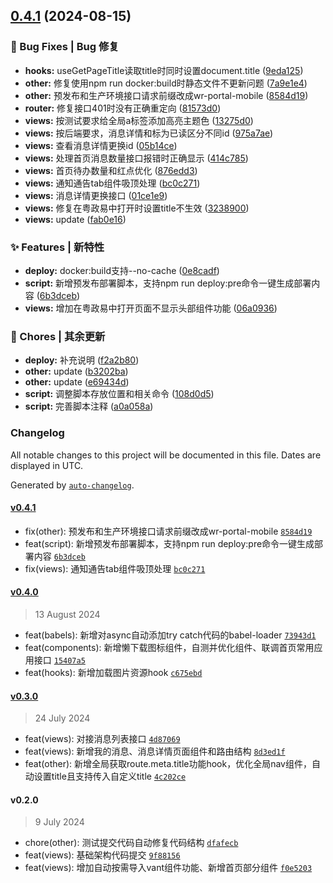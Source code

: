 ## [0.4.1](https://gitlab.dg.com:10086/tjfwsb/scheme-center/pcenter/common-product/frontend/am-portal-mobile-yzy-fe/compare/v0.4.0...v0.4.1) (2024-08-15)

### 🐛 Bug Fixes | Bug 修复

- **hooks:** useGetPageTitle读取title时同时设置document.title ([9eda125](https://gitlab.dg.com:10086/tjfwsb/scheme-center/pcenter/common-product/frontend/am-portal-mobile-yzy-fe/commit/9eda12537b6632b7d5e26476c067bf19559e9c50))
- **other:** 修复使用npm run docker:build时静态文件不更新问题 ([7a9e1e4](https://gitlab.dg.com:10086/tjfwsb/scheme-center/pcenter/common-product/frontend/am-portal-mobile-yzy-fe/commit/7a9e1e424b81c0c62c815d79eddce8a75bb10ec0))
- **other:** 预发布和生产环境接口请求前缀改成wr-portal-mobile ([8584d19](https://gitlab.dg.com:10086/tjfwsb/scheme-center/pcenter/common-product/frontend/am-portal-mobile-yzy-fe/commit/8584d191ebe66af2a3bb19ac693b830abe0f133d))
- **router:** 修复接口401时没有正确重定向 ([81573d0](https://gitlab.dg.com:10086/tjfwsb/scheme-center/pcenter/common-product/frontend/am-portal-mobile-yzy-fe/commit/81573d078a677f65963549e11a116c5274649556))
- **views:** 按测试要求给全局a标签添加高亮主题色 ([13275d0](https://gitlab.dg.com:10086/tjfwsb/scheme-center/pcenter/common-product/frontend/am-portal-mobile-yzy-fe/commit/13275d0d1d892f71ed0b3aac87dd25b2cd9e7d0a))
- **views:** 按后端要求，消息详情和标为已读区分不同id ([975a7ae](https://gitlab.dg.com:10086/tjfwsb/scheme-center/pcenter/common-product/frontend/am-portal-mobile-yzy-fe/commit/975a7ae5276fea62238b4cfeb2bc4ad22708cc4f))
- **views:** 查看消息详情更换id ([05b14ce](https://gitlab.dg.com:10086/tjfwsb/scheme-center/pcenter/common-product/frontend/am-portal-mobile-yzy-fe/commit/05b14ceebf6fc40082f057b4afff26bd3baa2e8e))
- **views:** 处理首页消息数量接口报错时正确显示 ([414c785](https://gitlab.dg.com:10086/tjfwsb/scheme-center/pcenter/common-product/frontend/am-portal-mobile-yzy-fe/commit/414c785a0821d17117cbed41a154b03e662760ec))
- **views:** 首页待办数量和红点优化 ([876edd3](https://gitlab.dg.com:10086/tjfwsb/scheme-center/pcenter/common-product/frontend/am-portal-mobile-yzy-fe/commit/876edd3eb0db0e5767d11d647f2eed878331beea))
- **views:** 通知通告tab组件吸顶处理 ([bc0c271](https://gitlab.dg.com:10086/tjfwsb/scheme-center/pcenter/common-product/frontend/am-portal-mobile-yzy-fe/commit/bc0c2710ad1a51b1352647dfcc6453a519f964df))
- **views:** 消息详情更换接口 ([01ce1e9](https://gitlab.dg.com:10086/tjfwsb/scheme-center/pcenter/common-product/frontend/am-portal-mobile-yzy-fe/commit/01ce1e9571264507178189fde439e5fa07d29d23))
- **views:** 修复在粤政易中打开时设置title不生效 ([3238900](https://gitlab.dg.com:10086/tjfwsb/scheme-center/pcenter/common-product/frontend/am-portal-mobile-yzy-fe/commit/3238900b1119cf275ec71fb15dbad9e8ac6dc406))
- **views:** update ([fab0e16](https://gitlab.dg.com:10086/tjfwsb/scheme-center/pcenter/common-product/frontend/am-portal-mobile-yzy-fe/commit/fab0e16b3261103220470f2f9607dedc8be4e656))

### ✨ Features | 新特性

- **deploy:** docker:build支持--no-cache ([0e8cadf](https://gitlab.dg.com:10086/tjfwsb/scheme-center/pcenter/common-product/frontend/am-portal-mobile-yzy-fe/commit/0e8cadf958038e6a95c2607d395e7244336143ab))
- **script:** 新增预发布部署脚本，支持npm run deploy:pre命令一键生成部署内容 ([6b3dceb](https://gitlab.dg.com:10086/tjfwsb/scheme-center/pcenter/common-product/frontend/am-portal-mobile-yzy-fe/commit/6b3dceb429d0b0167983daaab009464f791de7c2))
- **views:** 增加在粤政易中打开页面不显示头部组件功能 ([06a0936](https://gitlab.dg.com:10086/tjfwsb/scheme-center/pcenter/common-product/frontend/am-portal-mobile-yzy-fe/commit/06a093652804a9bafae5fc783c53a4aacacbf665))

### 🚀 Chores | 其余更新

- **deploy:** 补充说明 ([f2a2b80](https://gitlab.dg.com:10086/tjfwsb/scheme-center/pcenter/common-product/frontend/am-portal-mobile-yzy-fe/commit/f2a2b80761c64aaf86ef6c5a083e5fab65d67eb3))
- **other:** update ([b3202ba](https://gitlab.dg.com:10086/tjfwsb/scheme-center/pcenter/common-product/frontend/am-portal-mobile-yzy-fe/commit/b3202ba6e275072d8ee7179c9bd9013d00d88855))
- **other:** update ([e69434d](https://gitlab.dg.com:10086/tjfwsb/scheme-center/pcenter/common-product/frontend/am-portal-mobile-yzy-fe/commit/e69434d01647574f6dd45e8ee7d0e457082a91c2))
- **script:** 调整脚本存放位置和相关命令 ([108d0d5](https://gitlab.dg.com:10086/tjfwsb/scheme-center/pcenter/common-product/frontend/am-portal-mobile-yzy-fe/commit/108d0d534b0f62014751f56fdee8bbe60ab5ac38))
- **script:** 完善脚本注释 ([a0a058a](https://gitlab.dg.com:10086/tjfwsb/scheme-center/pcenter/common-product/frontend/am-portal-mobile-yzy-fe/commit/a0a058ae8fc7ab2002a3e9a91ca93bb7f0455957))

### Changelog

All notable changes to this project will be documented in this file. Dates are displayed in UTC.

Generated by [`auto-changelog`](https://github.com/CookPete/auto-changelog).

#### [v0.4.1](https://gitlab.dg.com/tjfwsb/scheme-center/compare/v0.4.0...v0.4.1)

- fix(other): 预发布和生产环境接口请求前缀改成wr-portal-mobile [`8584d19`](https://gitlab.dg.com/tjfwsb/scheme-center/commit/8584d191ebe66af2a3bb19ac693b830abe0f133d)
- feat(script): 新增预发布部署脚本，支持npm run deploy:pre命令一键生成部署内容 [`6b3dceb`](https://gitlab.dg.com/tjfwsb/scheme-center/commit/6b3dceb429d0b0167983daaab009464f791de7c2)
- fix(views): 通知通告tab组件吸顶处理 [`bc0c271`](https://gitlab.dg.com/tjfwsb/scheme-center/commit/bc0c2710ad1a51b1352647dfcc6453a519f964df)

#### [v0.4.0](https://gitlab.dg.com/tjfwsb/scheme-center/compare/v0.3.0...v0.4.0)

> 13 August 2024

- feat(babels): 新增对async自动添加try catch代码的babel-loader [`73943d1`](https://gitlab.dg.com/tjfwsb/scheme-center/commit/73943d1545dba3400817cea1b0c9a8c1f009de87)
- feat(components): 新增懒下载图标组件，自测并优化组件、联调首页常用应用接口 [`15407a5`](https://gitlab.dg.com/tjfwsb/scheme-center/commit/15407a5f441d0fcd16cbb173a2ef0d1a1f57876b)
- feat(hooks): 新增加载图片资源hook [`c675ebd`](https://gitlab.dg.com/tjfwsb/scheme-center/commit/c675ebd84b13d3638e55f96d7e57bfb972cf680b)

#### [v0.3.0](https://gitlab.dg.com/tjfwsb/scheme-center/compare/v0.2.0...v0.3.0)

> 24 July 2024

- feat(views): 对接消息列表接口 [`4d87069`](https://gitlab.dg.com/tjfwsb/scheme-center/commit/4d87069c20046efa30620bd764d6db50e4c9aadc)
- feat(views): 新增我的消息、消息详情页面组件和路由结构 [`8d3ed1f`](https://gitlab.dg.com/tjfwsb/scheme-center/commit/8d3ed1f6b75c81eed44a040b2befadf0d0ca1d5b)
- feat(other): 新增全局获取route.meta.title功能hook，优化全局nav组件，自动设置title且支持传入自定义title [`4c202ce`](https://gitlab.dg.com/tjfwsb/scheme-center/commit/4c202ce23150f2c6d7bab7da43af6b38205f9957)

#### v0.2.0

> 9 July 2024

- chore(other): 测试提交代码自动修复代码结构 [`dfafecb`](https://gitlab.dg.com/tjfwsb/scheme-center/commit/dfafecb35d6f97a307b7437238bbe06daec578bf)
- feat(views): 基础架构代码提交 [`9f88156`](https://gitlab.dg.com/tjfwsb/scheme-center/commit/9f881561dbe14957dc20d3f265c8b45184f4f9e5)
- feat(views): 增加自动按需导入vant组件功能、新增首页部分组件 [`f0e5203`](https://gitlab.dg.com/tjfwsb/scheme-center/commit/f0e52038dc141ecdd806eaeee125547d834b6095)

